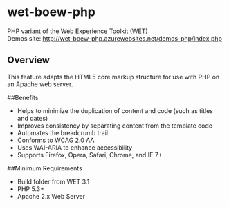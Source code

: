 wet-boew-php
============

PHP variant of the Web Experience Toolkit (WET)<br />
Demos site: http://wet-boew-php.azurewebsites.net/demos-php/index.php

## Overview

This feature adapts the HTML5 core markup structure for use with PHP on an Apache web server.

##Benefits

* Helps to minimize the duplication of content and code (such as titles and dates)</li>
* Improves consistency by separating content from the template code</li>
* Automates the breadcrumb trail</li>
* Conforms to WCAG 2.0 AA</li>
* Uses WAI-ARIA to enhance accessibility</li>
* Supports Firefox, Opera, Safari, Chrome, and IE 7+ 

##Minimum Requirements

* Build folder from WET 3.1
* PHP 5.3+
* Apache 2.x Web Server
